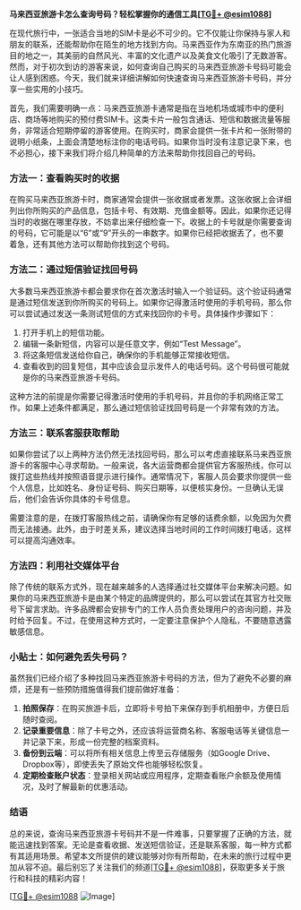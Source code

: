 **马来西亚旅游卡怎么查询号码？轻松掌握你的通信工具[[TG💪+ @esim1088](https://t.me/s/esim1088)]**

在现代旅行中，一张适合当地的SIM卡是必不可少的。它不仅能让你保持与家人和朋友的联系，还能帮助你在陌生的地方找到方向。马来西亚作为东南亚的热门旅游目的地之一，其美丽的自然风光、丰富的文化遗产以及美食文化吸引了无数游客。然而，对于初次到访的游客来说，如何查询自己购买的马来西亚旅游卡号码可能会让人感到困惑。今天，我们就来详细讲解如何快速查询马来西亚旅游卡号码，并分享一些实用的小技巧。

首先，我们需要明确一点：马来西亚旅游卡通常是指在当地机场或城市中的便利店、商场等地购买的预付费SIM卡。这类卡片一般包含通话、短信和数据流量等服务，非常适合短期停留的游客使用。在购买时，商家会提供一张卡片和一张附带的说明小纸条，上面会清楚地标注你的电话号码。如果你当时没有注意记录下来，也不必担心，接下来我们将介绍几种简单的方法来帮助你找回自己的号码。

### 方法一：查看购买时的收据

在购买马来西亚旅游卡时，商家通常会提供一张收据或者发票。这张收据上会详细列出你所购买的产品信息，包括卡号、有效期、充值金额等。因此，如果你还记得当时的收据在哪里存放，不妨拿出来仔细检查一下。收据上的卡号就是你需要查询的号码，它可能是以“6”或“9”开头的一串数字。如果你已经把收据丢了，也不要着急，还有其他方法可以帮助你找到这个号码。

### 方法二：通过短信验证找回号码

大多数马来西亚旅游卡都会要求你在首次激活时输入一个验证码。这个验证码通常是通过短信发送到你所购买的号码上。如果你记得激活时使用的手机号码，那么你可以尝试通过发送一条测试短信的方式来找回你的卡号。具体操作步骤如下：

1. 打开手机上的短信功能。
2. 编辑一条新短信，内容可以是任意文字，例如“Test Message”。
3. 将这条短信发送给你自己，确保你的手机能够正常接收短信。
4. 查看收到的回复短信，其中应该会显示发件人的电话号码。这个号码很可能就是你的马来西亚旅游卡号码。

这种方法的前提是你需要记得激活时使用的手机号码，并且你的手机网络正常工作。如果上述条件都满足，那么通过短信验证找回号码是一个非常有效的方法。

### 方法三：联系客服获取帮助

如果你尝试了以上两种方法仍然无法找回号码，那么可以考虑直接联系马来西亚旅游卡的客服中心寻求帮助。一般来说，各大运营商都会提供官方客服热线，你可以拨打这些热线并按照语音提示进行操作。通常情况下，客服人员会要求你提供一些个人信息，比如姓名、身份证号码、购买日期等，以便核实身份。一旦确认无误后，他们会告诉你具体的卡号信息。

需要注意的是，在拨打客服热线之前，请确保你有足够的话费余额，以免因为欠费而无法接通。此外，由于时差关系，建议选择当地时间的工作时间拨打电话，这样可以提高沟通效率。

### 方法四：利用社交媒体平台

除了传统的联系方式外，现在越来越多的人选择通过社交媒体平台来解决问题。如果你的马来西亚旅游卡是由某个特定的品牌提供的，那么可以尝试在其官方社交账号下留言求助。许多品牌都会安排专门的工作人员负责处理用户的咨询问题，并及时给予回复。不过，在使用这种方式时，一定要注意保护个人隐私，不要随意透露敏感信息。

### 小贴士：如何避免丢失号码？

虽然我们已经介绍了多种找回马来西亚旅游卡号码的方法，但为了避免不必要的麻烦，还是有一些预防措施值得我们提前做好准备：

1. **拍照保存**：在购买旅游卡后，立即将卡号拍下来保存到手机相册中，方便日后随时查阅。
2. **记录重要信息**：除了卡号之外，还应该将运营商名称、客服电话等关键信息一并记录下来，形成一份完整的档案资料。
3. **备份到云端**：可以将所有相关信息上传至云存储服务（如Google Drive、Dropbox等），即使丢失了原始文件也能够轻松恢复。
4. **定期检查账户状态**：登录相关网站或应用程序，定期查看账户余额及使用情况，及时了解最新的优惠活动。

### 结语

总的来说，查询马来西亚旅游卡号码并不是一件难事，只要掌握了正确的方法，就能迅速找到答案。无论是查看收据、发送短信验证，还是联系客服，每一种方式都有其适用场景。希望本文所提供的建议能够对你有所帮助，在未来的旅行过程中更加从容不迫。最后别忘了关注我们的频道[[TG💪+ @esim1088](https://t.me/s/esim1088)]，获取更多关于旅行和科技的精彩内容！

[[TG💪+ @esim1088](https://t.me/s/esim1088) ![Image](https://i.postimg.cc/4NQfJmqS/Snipaste-2025-05-13-00-14-12.png)]